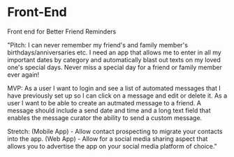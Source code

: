# Front-End
Front end for Better Friend Reminders


"Pitch: I can never remember my friend's and family member's birthdays/anniversaries etc. I need an app that allows me to enter in all my important dates by category and automatically blast out texts on my loved one's special days. Never miss a special day for a friend or family member ever again!

MVP: As a user I want to login and see a list of automated messages that I have previously set up so I can click on a message and edit or delete it. As a user I want to be able to create an autmated message to a friend. A message should include a send date and time and a long text field that enables the message curator the ability to send a custom message.

Stretch:  (Mobile App) - Allow contact prospecting to migrate your contacts into the app. 
(Web App) - Allow for a social media sharing aspect that allows you to advertise the app on your social media platform of choice."
